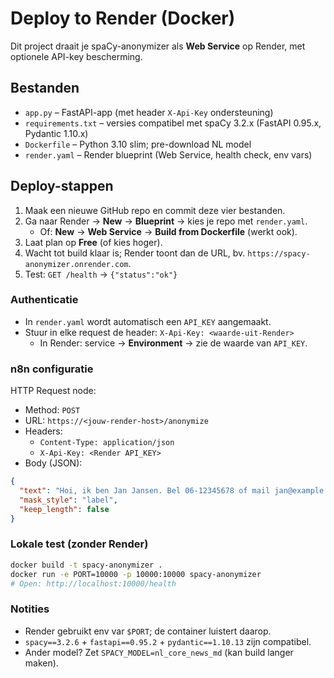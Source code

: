 # Deploy to Render (Docker)

Dit project draait je spaCy-anonymizer als **Web Service** op Render, met optionele API-key bescherming.

## Bestanden
- `app.py` – FastAPI-app (met header `X-Api-Key` ondersteuning)
- `requirements.txt` – versies compatibel met spaCy 3.2.x (FastAPI 0.95.x, Pydantic 1.10.x)
- `Dockerfile` – Python 3.10 slim; pre-download NL model
- `render.yaml` – Render blueprint (Web Service, health check, env vars)

## Deploy-stappen
1. Maak een nieuwe GitHub repo en commit deze vier bestanden.
2. Ga naar Render → **New** → **Blueprint** → kies je repo met `render.yaml`.
   - Of: **New** → **Web Service** → **Build from Dockerfile** (werkt ook).
3. Laat plan op **Free** (of kies hoger).
4. Wacht tot build klaar is; Render toont dan de URL, bv. `https://spacy-anonymizer.onrender.com`.
5. Test: `GET /health` → `{"status":"ok"}`

### Authenticatie
- In `render.yaml` wordt automatisch een `API_KEY` aangemaakt.
- Stuur in elke request de header: `X-Api-Key: <waarde-uit-Render>`
  - In Render: service → **Environment** → zie de waarde van `API_KEY`.

### n8n configuratie
HTTP Request node:
- Method: `POST`
- URL: `https://<jouw-render-host>/anonymize`
- Headers:
  - `Content-Type: application/json`
  - `X-Api-Key: <Render API_KEY>`
- Body (JSON):
```json
{
  "text": "Hoi, ik ben Jan Jansen. Bel 06-12345678 of mail jan@example.com.",
  "mask_style": "label",
  "keep_length": false
}
```

### Lokale test (zonder Render)
```bash
docker build -t spacy-anonymizer .
docker run -e PORT=10000 -p 10000:10000 spacy-anonymizer
# Open: http://localhost:10000/health
```

### Notities
- Render gebruikt env var `$PORT`; de container luistert daarop.
- `spacy==3.2.6` + `fastapi==0.95.2` + `pydantic==1.10.13` zijn compatibel.
- Ander model? Zet `SPACY_MODEL=nl_core_news_md` (kan build langer maken).
